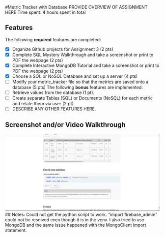 #Metric Tracker with Database
PROVIDE OVERVIEW OF ASSIGNMENT HERE
Time spent: **4** hours spent in total
## Features
The following **required** features are completed:
- [X] Organize Github projects for Assignment 3 (2 pts)
- [X] Complete SQL Mystery Walkthrough and take a screenshot or print to PDF the
webpage (2 pts)
- [X] Complete Interactive MongoDB Tutorial and take a screenshot or print to PDF
the webpage (2 pts)
- [X] Choose a SQL or NoSQL Database and set up a server (4 pts)
- [ ] Modify your metric_tracker file so that the metrics are saved onto a database
(5 pts)
The following **bonus** features are implemented:
- [ ] Retrieve values from the database (1 pt).
- [ ] Create separate Tables (SQL) or Documents (NoSQL) for each metric and relate
them via user (2 pt).
- [ ] DESCRIBE ANY OTHER FEATURES HERE.
## Screenshot and/or Video Walkthrough
<img src="project3\Images\platform_computing_assign_3_sql.PNG" title='Example Video Walkthrough' width='' alt='Example Video Walkthrough' />
## Notes:
Could not get the python script to work. "import firebase_admin" could not be resolved even though it is in the venv. 
I also tried to use MongoDB and the same issue happened with the MongoClient import statement.
